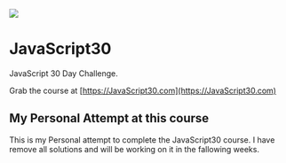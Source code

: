 ![](https://javascript30.com/images/JS3-social-share.png)

# JavaScript30

JavaScript 30 Day Challenge.

Grab the course at [https://JavaScript30.com](https://JavaScript30.com)

## My Personal Attempt at this course

This is my Personal attempt to complete the JavaScript30 course.
I have remove all solutions and will be working on it in the fallowing weeks.
